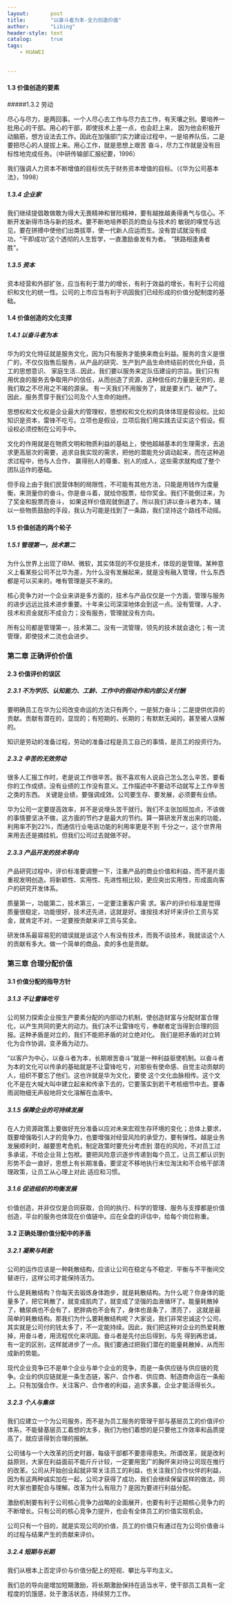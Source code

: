 ```yaml
---
layout:       post
title:        "以奋斗者为本-全力创造价值"
author:       "Libing"
header-style: text
catalog:      true
tags:
    - HUAWEI

    
---
```


#### 1.3 价值创造的要素

#####1.3.2 劳动

尽心与尽力，是两回事。一个人尽心去工作与尽力去工作，有天壤之别。要培养一批用心的干部。用心的干部，即使技术上差一点，也会赶上来，
因为他会积极开动脑筋，想方设法去工作。因此在加强部门实力建设过程中，一是培养队伍，二是要把尽心的人提拔上来。用心工作，就是思想上艰苦
奋斗，尽力工作就是没有目标性地完成任务。（中研传输部汇报纪要，1996）

我们强调人力资本不断增值的目标优先于财务资本增值的目标。（《华为公司基本法》，1998）

##### 1.3.4 企业家
我们继续提倡敢做敢为得大无畏精神和冒险精神，要有越挫越勇得勇气与信心。不断开发新得市场与新的技术。要不断地培养职员的商业与技术的
敏锐的嗅觉与远见，要在拼搏中使他们出类拔萃，使一代新人应运而生。没有尝试就没有成功，“干即成功”这个透彻的人生哲学，一直激励奋发有为者。
“狭路相逢勇者胜”。

##### 1.3.5 资本
资本经营和外部扩张，应当有利于潜力的增长，有利于效益的增长，有利于公司组织和文化的统一性。公司的上市应当有利于巩固我们已经形成的价值分配制度的基础。

#### 1.4 价值创造的文化支撑
##### 1.4.1 以奋斗者为本
华为的文化特征就是服务文化，因为只有服务才能换来商业利益。服务的含义是很广的，不仅仅指售后服务，从产品的研究、生产到产品生命终结前的优化升级，员工的思想意识、
家庭生活...因此，我们要以服务来定队伍建设的宗旨。我们只有用优良的服务去争取用户的信任，从而创造了资源，这种信任的力量是无穷的，是我们取之不尽用之不竭的源泉。
有一天我们不用服务了，就是要关门、破产了。因此，服务贯穿于我们公司及个人生命的始终。

思想权和文化权是企业最大的管理权，思想权和文化权的具体体现是假设权。比如知识是资本，雷锋不吃亏。立项也是假设，立项后我们用实践去证实这个假设。假设权必须控制在公司手中。

文化的作用就是在物质文明和物质利益的基础上，使他超越基本的生理需求，去追求更高层次的需要，追求自我实现的需求，把他的潜能充分调动起来，而在这种追求过程中，他与人合作，
赢得别人的尊重、别人的成人，这些需求就构成了整个团队运作的基础。

但手段上由于我们民营体制的局限性，不可能有其他方法，只能是用钱作为度量衡，来测量你的奋斗。你是奋斗着，就给你股票，给你奖金。我们不能倒过来，为了奖金和股票而奋斗，
如果这样价值观就倒退了。所以我们讲以奋斗者为本，辅以一些物质鼓励的手段，我认为可能是找到了一条路，我们坚持这个路线不动摇。

#### 1.5 价值创造的两个轮子
##### 1.5.1 管理第一，技术第二
为什么世界上出现了IBM、微软，其实体现的不仅是技术，体现的是管理。某种意义上看某些公司不比华为差，为什么没有发展起来，就是没有融入管理，什么东西都是可以买来的，唯有管理是买不来的。

核心竞争力对一个企业来讲是多方面的，技术与产品仅仅是一个方面，管理与服务的进步远远比技术进步重要。十年来公司深深地体会到这一点。没有管理，人才、技术和资金就形不成合力；没有服务，管理就没有方向。

所有公司都是管理第一，技术第二。没有一流管理，领先的技术就会退化；有一流管理，即使技术二流也会进步。

### 第二章 正确评价价值
#### 2.3 价值评价的误区
##### 2.3.1 不为学历、认知能力、工龄、工作中的假动作和内部公关付酬
要明确员工在华为公司改变命运的方法只有两个，一是努力奋斗；二是提供优异的贡献。贡献有潜在的，显现的；有短期的，长期的；有默默无闻的，甚至被人误解的。

知识是劳动的准备过程，劳动的准备过程是员工自己的事情，是员工的投资行为。

##### 2.3.2 辛苦的无效劳动
很多人汇报工作时，老是说工作很辛苦。我不喜欢有人说自己怎么怎么辛苦。要看你的工作成绩，没有业绩的工作没有意义。工作描述中不要动不动就写上工作辛苦之类的东西。
关键是业绩，要强调成效。公司要生存、要发展，必须要有业绩。

华为公司一定要提高效率，并不是说埋头苦干就行。我们不主张加班加点，不该做的事情要坚决不做，这方面的节约才是最大的节约。算一算研发开发出来的功能，利用率不到22%，而通信行业电话功能的利用率更是不到
千分之一，这个世界用来用去还是摘挂机，但我们公司过去就做不好。

##### 2.3.3 产品开发的技术导向
产品研究过程中，评价标准要调整一下，注重产品的商业价值和利益，而不是片面重视发明创造。将新颖性、实用性、先进性相比较，更应突出实用性，形成面向客户的研究开发体系。

质量第一，功能第二，技术第三，一定要注重客户需  求。客户的评价标准是觉得质量很稳定，功能很好，技术还先进，这就是好。谁按技术好坏来评价工资与奖金，就肯定不对，一定要按贡献来评工资与奖金。

研发体系最容易犯的错误就是谈这个人有没有技术，而我不谈技术，我就谈这个人的贡献有多大。做一个简单的商品，卖的多也是贡献。

### 第三章 合理分配价值
#### 3.1 价值分配的指导方针
##### 3.1.3 不让雷锋吃亏
公司努力探索企业按生产要素分配的内部动力机制，使创造财富与分配财富合理化，以产生共同的更大的动力。我们决不让雷锋吃亏，奉献者定当得到合理的回报。这种矛盾是对立的，我们不能把矛盾的对立绝对化。
我们是把矛盾的对立转化为合作协调，变矛盾为动力。

“以客户为中心，以奋斗者为本，长期艰苦奋斗”就是一种利益驱使机制。以奋斗者为本的文化可以传承的基础就是不让雷锋吃亏，对那些有使命感、自觉主动贡献的人，组织不要忘了他们。这也许就是华为文化，要使
这个文化血脉相传。这个文化不是在大喊大叫中建立起来和传承下去的，它要落实到若干考核细节中去。要春雨润物细无声般地将文化溶解在血液中。

##### 3.1.5 保障企业的可持续发展
在人力资源政策上要做好充分准备以应对未来宏观生存环境的变化；总体上要求，既要增强吸引人才的竞争力，也要增强对经营风险的承受力，要有弹性。越是业务发展顺利时，越要思考危机，制定政策时要充分考虑到
潜在的风险，不对员工过多承诺，不给企业背上包袱。要把风险意识逐步传递到每个员工，让员工都认识到形势不会一直好，思想上有长期准备。要坚定不移地执行末位淘汰和不合格干部清理政策，让员工从心理上对此
适应和习惯。

##### 3.1.6 促进组织的均衡发展
价值创造，并非仅仅是合同获取，合同的执行、科学的管理、服务与支撑都是价值创造，平台的服务也体现在价值链中。应在全盘的评估中，给每个岗位称重。


#### 3.2 正确处理价值分配中的矛盾
##### 3.2.1 凝聚与耗散
公司的运作应该是一种耗散结构，应该让公司在稳定与不稳定、平衡与不平衡间交替进行，这样公司才能保持活力。

什么是耗散结构？你每天去锻炼身体跑步，就是耗散结构。为什么呢？你身体的能量多了，把它耗散了，就变成肌肉了，就变成了坚强的血液循环了。能量耗散掉了，糖尿病也不会有了，肥胖病也不会有了，身体也苗条了，漂亮了，
这就是最简单的耗散结构。那我们为什么要耗散结构呢？大家说，我们非常忠诚这个公司，其实就是公司付的钱太多了，不一定能持续。因此，我们把这种对企业的热爱耗散掉，用奋斗者，用流程优化来巩固。奋斗者是先付出后得到，与先
得到再忠诚，有一定的区别，这样就进步了一点。我们要通过把我们潜在的能量耗散掉，从而形成新的势能。

现代企业竞争已不是单个企业与单个企业的竞争，而是一条供应链与供应链的竞争。企业的供应链就是一条生态链，客户、合作者、供应商、制造商命运在一条船上。只有加强合作，关注客户、合作者的利益，追求多赢，企业才能活得长久。

##### 3.2.3 个人与集体
我们应建立一个为公司服务，而不是为员工服务的管理干部与基层员工的价值评价体系，不能替基层员工着想的太多，我们为他们着想的是只要他工作效率和品质提高了，就应该得到合理的报酬。

公司储与一个大改革的历史时器，每级干部都不要患得患失。所谓改革，就是改利益原则，大家在利益面前不能斤斤计较，一定要用宽广的胸怀来对待公司现在推行的改革。公司从开始创业起就非常关注员工的利益，也关注我们合作伙伴的利益，
因为有这两种诚实加在一起，公司才获得了成功，我们会继续保留这样的做法，同时大家也要配合与理解。改革为什么有阻力？是因为要进行利益分配。

激励机制要有利于公司核心竞争力战略的全面展开，也要有利于近期核心竞争力的不断增长。只有公司的核心竞争力提升，也会有全体员工的价值实现机会。

公司只有一个目的，就是实现公司的价值，员工的价值只有通过在为公司价值奋斗的过程与结果产生的贡献来评价。

##### 3.2.4 短期与长期
我们从根本上否定评价与价值分配上的短视、攀比与平均主义。

我们总的导向是增加短期激励，将长期激励保持在适当水平，使干部员工具有一定程度的饥饿感，处于激活状态，持续努力工作。



